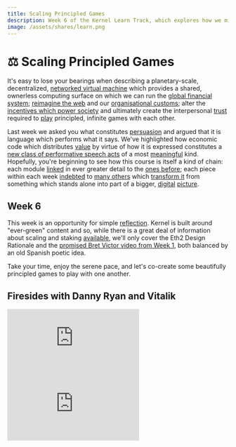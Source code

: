 ```yaml
---
title: Scaling Principled Games
description: Week 6 of the Kernel Learn Track, which explores how we might scale censorship resistant technologies across the globe and how we can learn to play principled, infinite games with one another.
image: /assets/shares/learn.png
---
```


# ⚖️ Scaling Principled Games

It's easy to lose your bearings when describing a planetary-scale, decentralized, [networked virtual machine](../module-1/) which provides a shared, ownerless computing surface on which we can run the [global financial system](../module-2/); [reimagine the web](../module-3) and our [organisational customs](../module-4); alter the [incentives which power society](../module-5) and ultimately create the interpersonal [trust](../module-0/trust) required to [play](../module-0/play-of-pattern) principled, infinite games with each other.

Last week we asked you what constitutes [persuasion](../module-5/incentives/#persuasion) and argued that it is language which performs what it says. We've highlighted how economic code which distributes [value](../module-1/value/) by virtue of how it is expressed constitutes a [new class of performative speech acts](../module-4/self-enquiry/#identity-we-can-live-with) of a most [meaningful](../module-1/meaning/) kind. Hopefully, you're beginning to see how this course is itself a kind of chain: each module [linked](../module-3/lock-it-open/#the-path-forward) in ever greater detail to the [ones before](../module-3/time/); each piece within each week [indebted](../../module-2/debt/) to [many others](../module-4/the-garden) which [transform it](../module-3/remember/) from something which stands alone into part of a bigger, [digital](../module-4/art/) [picture](../module-0/purpose/).

## Week 6

This week is an opportunity for simple [reflection](../module-3/humility/). Kernel is built around "ever-green" content and so, while there is a great deal of information about scaling and staking <a href="https://hackmd.io/@benjaminion/eth2_news" target="_blank">available</a>, we'll only cover the Eth2 Design Rationale and the [promised Bret Victor video from Week 1](../module-1/joyful-subversion/#experiment-with-format), both balanced by an old Spanish poetic idea. 

Take your time, enjoy the serene pace, and let's co-create some beautifully principled games to play with one another.

## Firesides with Danny Ryan and Vitalik

<iframe class="video-frame-half" src="https://www.youtube-nocookie.com/embed/0WeQ7c-RbwM?start=1007" frameborder="0" allow="accelerometer; autoplay; encrypted-media; gyroscope; picture-in-picture" allowfullscreen></iframe>

<iframe class="video-frame-half" src="https://www.youtube-nocookie.com/embed/xpKEVtjBNYg" frameborder="0" allow="accelerometer; autoplay; encrypted-media; gyroscope; picture-in-picture" allowfullscreen></iframe>